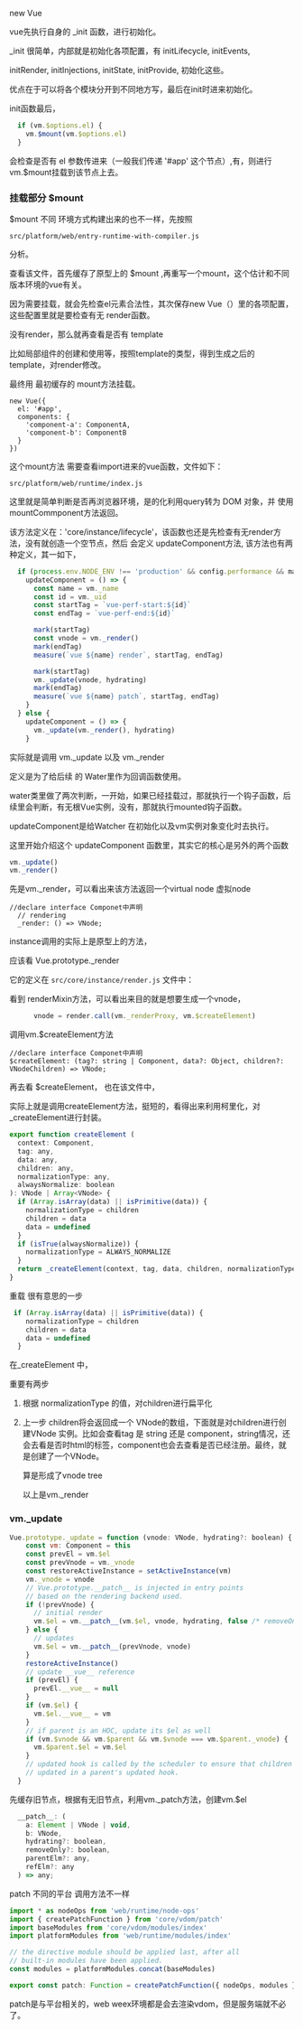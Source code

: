 new Vue

vue先执行自身的 _init 函数，进行初始化。

_init 很简单，内部就是初始化各项配置，有 initLifecycle, initEvents,

initRender, initInjections, initState, initProvide,  初始化这些。

优点在于可以将各个模块分开到不同地方写，最后在init时进来初始化。

init函数最后，

```js
  if (vm.$options.el) {
    vm.$mount(vm.$options.el)
  }
```

会检查是否有 el 参数传进来（一般我们传递 '#app' 这个节点）,有，则进行vm.$mount挂载到该节点上去。



### 挂载部分 $mount

$mount 不同 环境方式构建出来的也不一样，先按照

```t
src/platform/web/entry-runtime-with-compiler.js
```

分析。

查看该文件，首先缓存了原型上的 $mount ,再重写一个mount，这个估计和不同版本环境的vue有关。

因为需要挂载，就会先检查el元素合法性，其次保存new Vue（）里的各项配置，这些配置里就是要检查有无 render函数。

没有render，那么就再查看是否有 template

比如局部组件的创建和使用等，按照template的类型，得到生成之后的template，对render修改。

最终用 最初缓存的 mount方法挂载。

```vue
new Vue({
  el: '#app',
  components: {
    'component-a': ComponentA,
    'component-b': ComponentB
  }
})
```



这个mount方法 需要查看import进来的vue函数，文件如下：

```
src/platform/web/runtime/index.js
```

这里就是简单判断是否再浏览器环境，是的化利用query转为 DOM 对象，并 使用 mountCommponent方法返回。

该方法定义在：'core/instance/lifecycle'，该函数也还是先检查有无render方法，没有就创造一个空节点，然后 会定义 updateComponent方法, 该方法也有两种定义，其一如下，

```js
  if (process.env.NODE_ENV !== 'production' && config.performance && mark) {
    updateComponent = () => {
      const name = vm._name
      const id = vm._uid
      const startTag = `vue-perf-start:${id}`
      const endTag = `vue-perf-end:${id}`

      mark(startTag)
      const vnode = vm._render()
      mark(endTag)
      measure(`vue ${name} render`, startTag, endTag)

      mark(startTag)
      vm._update(vnode, hydrating)
      mark(endTag)
      measure(`vue ${name} patch`, startTag, endTag)
    }
  } else {
    updateComponent = () => {
      vm._update(vm._render(), hydrating)
    }
```

实际就是调用 vm._update 以及 vm._render

定义是为了给后续 的 Water里作为回调函数使用。

water类里做了两次判断，一开始，如果已经挂载过，那就执行一个钩子函数，后续里会判断，有无根Vue实例，没有，那就执行mounted钩子函数。

updateComponent是给Watcher 在初始化以及vm实例对象变化时去执行。



这里开始介绍这个 updateComponent 函数里，其实它的核心是另外的两个函数

```js
vm._update()
vm._render()
```

先是vm._render，可以看出来该方法返回一个virtual node 虚拟node

```
//declare interface Componet中声明
  // rendering
  _render: () => VNode;
```

instance调用的实际上是原型上的方法，

应该看  Vue.prototype._render

它的定义在 `src/core/instance/render.js` 文件中：

看到 renderMixin方法，可以看出来目的就是想要生成一个vnode，

```js
      vnode = render.call(vm._renderProxy, vm.$createElement)

```

调用vm.$createElement方法

```
//declare interface Componet中声明
$createElement: (tag?: string | Component, data?: Object, children?: VNodeChildren) => VNode;
```

再去看 $createElement， 也在该文件中，

实际上就是调用createElement方法，挺短的，看得出来利用柯里化，对_createElement进行封装。

```js
export function createElement (
  context: Component,
  tag: any,
  data: any,
  children: any,
  normalizationType: any,
  alwaysNormalize: boolean
): VNode | Array<VNode> {
  if (Array.isArray(data) || isPrimitive(data)) {
    normalizationType = children
    children = data
    data = undefined
  }
  if (isTrue(alwaysNormalize)) {
    normalizationType = ALWAYS_NORMALIZE
  }
  return _createElement(context, tag, data, children, normalizationType)
}
```



重载 很有意思的一步

```js
 if (Array.isArray(data) || isPrimitive(data)) {
    normalizationType = children
    children = data
    data = undefined
  }
```

在_createElement 中，

重要有两步 

1. 根据 normalizationType 的值，对children进行扁平化

2. 上一步 children将会返回成一个 VNode的数组，下面就是对children进行创建VNode 实例。比如会查看tag 是 string 还是 component，string情况，还会去看是否时html的标签，component也会去查看是否已经注册。最终，就是创建了一个VNode。

   算是形成了vnode tree

   以上是vm._render

### vm._update

```js
Vue.prototype._update = function (vnode: VNode, hydrating?: boolean) {
    const vm: Component = this
    const prevEl = vm.$el
    const prevVnode = vm._vnode
    const restoreActiveInstance = setActiveInstance(vm)
    vm._vnode = vnode
    // Vue.prototype.__patch__ is injected in entry points
    // based on the rendering backend used.
    if (!prevVnode) {
      // initial render
      vm.$el = vm.__patch__(vm.$el, vnode, hydrating, false /* removeOnly */)
    } else {
      // updates
      vm.$el = vm.__patch__(prevVnode, vnode)
    }
    restoreActiveInstance()
    // update __vue__ reference
    if (prevEl) {
      prevEl.__vue__ = null
    }
    if (vm.$el) {
      vm.$el.__vue__ = vm
    }
    // if parent is an HOC, update its $el as well
    if (vm.$vnode && vm.$parent && vm.$vnode === vm.$parent._vnode) {
      vm.$parent.$el = vm.$el
    }
    // updated hook is called by the scheduler to ensure that children are
    // updated in a parent's updated hook.
  }
```

先缓存旧节点，根据有无旧节点，利用vm._patch方法，创建vm.$el

```js
  __patch__: (
    a: Element | VNode | void,
    b: VNode,
    hydrating?: boolean,
    removeOnly?: boolean,
    parentElm?: any,
    refElm?: any
  ) => any;
```

patch 不同的平台 调用方法不一样

```js
import * as nodeOps from 'web/runtime/node-ops'
import { createPatchFunction } from 'core/vdom/patch'
import baseModules from 'core/vdom/modules/index'
import platformModules from 'web/runtime/modules/index'

// the directive module should be applied last, after all
// built-in modules have been applied.
const modules = platformModules.concat(baseModules)

export const patch: Function = createPatchFunction({ nodeOps, modules })
```

patch是与平台相关的，web weex环境都是会去渲染vdom，但是服务端就不必了。







